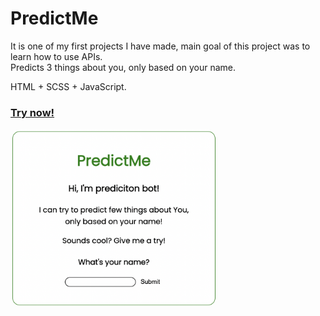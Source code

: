 # PredictMe
It is one of my first projects I have made, main goal of this project was to learn how to use APIs.  
Predicts 3 things about you, only based on your name.  

HTML + SCSS + JavaScript. 

### [Try now!](https://predict-me-firebase.web.app/)

<img width=330 src="https://github.com/sam-kmn/PredictMe/blob/master/Screenshots/Screenshot1.png?raw=true" style="border-radius: 1rem;" >
